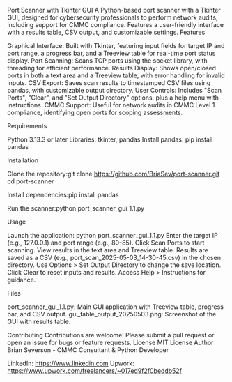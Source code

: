 Port Scanner with Tkinter GUI
A Python-based port scanner with a Tkinter GUI, designed for cybersecurity professionals to perform network audits, including support for CMMC compliance. Features a user-friendly interface with a results table, CSV output, and customizable settings.
Features

Graphical Interface: Built with Tkinter, featuring input fields for target IP and port range, a progress bar, and a Treeview table for real-time port status display.
Port Scanning: Scans TCP ports using the socket library, with threading for efficient performance.
Results Display: Shows open/closed ports in both a text area and a Treeview table, with error handling for invalid inputs.
CSV Export: Saves scan results to timestamped CSV files using pandas, with customizable output directory.
User Controls: Includes "Scan Ports", "Clear", and "Set Output Directory" options, plus a help menu with instructions.
CMMC Support: Useful for network audits in CMMC Level 1 compliance, identifying open ports for scoping assessments.


Requirements

Python 3.13.3 or later
Libraries: tkinter, pandas
Install pandas: pip install pandas



Installation

Clone the repository:git clone https://github.com/BriaSev/port-scanner.git
cd port-scanner


Install dependencies:pip install pandas


Run the scanner:python port_scanner_gui_1.1.py



Usage

Launch the application: python port_scanner_gui_1.1.py
Enter the target IP (e.g., 127.0.0.1) and port range (e.g., 80-85).
Click Scan Ports to start scanning.
View results in the text area and Treeview table.
Results are saved as a CSV (e.g., port_scan_2025-05-03_14-30-45.csv) in the chosen directory.
Use Options > Set Output Directory to change the save location.
Click Clear to reset inputs and results.
Access Help > Instructions for guidance.

Files

port_scanner_gui_1.1.py: Main GUI application with Treeview table, progress bar, and CSV output.
gui_table_output_20250503.png: Screenshot of the GUI with results table.

Contributing
Contributions are welcome! Please submit a pull request or open an issue for bugs or feature requests.
License
MIT License
Author
Brian Severson - CMMC Consultant & Python Developer

LinkedIn: https://www.linkedin.com
Upwork: https://www.upwork.com/freelancers/~017ed9f2f0beddb52f

